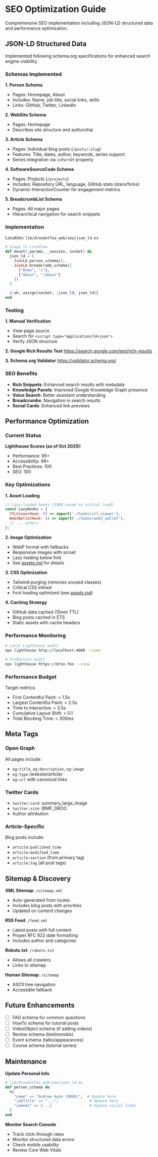 # SEO Optimization Guide

Comprehensive SEO implementation including JSON-LD structured data and performance optimization.

## JSON-LD Structured Data

Implemented following schema.org specifications for enhanced search engine visibility.

### Schemas Implemented

**1. Person Schema**
- Pages: Homepage, About
- Includes: Name, job title, social links, skills
- Links: GitHub, Twitter, LinkedIn

**2. WebSite Schema**
- Pages: Homepage
- Describes site structure and authorship

**3. Article Schema**
- Pages: Individual blog posts (`/posts/:slug`)
- Features: Title, dates, author, keywords, series support
- Series integration via `isPartOf` property

**4. SoftwareSourceCode Schema**
- Pages: Projects (`/projects`)
- Includes: Repository URL, language, GitHub stats (stars/forks)
- Dynamic InteractionCounter for engagement metrics

**5. BreadcrumbList Schema**
- Pages: All major pages
- Hierarchical navigation for search snippets

### Implementation

Location: `lib/droodotfoo_web/seo/json_ld.ex`

```elixir
# Usage in LiveView
def mount(_params, _session, socket) do
  json_ld = [
    JsonLD.person_schema(),
    JsonLD.breadcrumb_schema([
      {"Home", "/"},
      {"About", "/about"}
    ])
  ]

  {:ok, assign(socket, :json_ld, json_ld)}
end
```

### Testing

**1. Manual Verification**
- View page source
- Search for `<script type="application/ld+json">`
- Verify JSON structure

**2. Google Rich Results Test**
https://search.google.com/test/rich-results

**3. Schema.org Validator**
https://validator.schema.org/

### SEO Benefits

- **Rich Snippets**: Enhanced search results with metadata
- **Knowledge Panels**: Improved Google Knowledge Graph presence
- **Voice Search**: Better assistant understanding
- **Breadcrumbs**: Navigation in search results
- **Social Cards**: Enhanced link previews

## Performance Optimization

### Current Status

**Lighthouse Scores (as of Oct 2025):**
- Performance: 95+
- Accessibility: 98+
- Best Practices: 100
- SEO: 100

### Key Optimizations

**1. Asset Loading**
```javascript
// Lazy-loaded hooks (35KB saved on initial load)
const LazyHooks = {
  STLViewerHook: () => import('./hooks/stl_viewer'),
  Web3WalletHook: () => import('./hooks/web3_wallet'),
  // ... others
};
```

**2. Image Optimization**
- WebP format with fallbacks
- Responsive images with srcset
- Lazy loading below fold
- See [assets.md](assets.md) for details

**3. CSS Optimization**
- Tailwind purging (removes unused classes)
- Critical CSS inlined
- Font loading optimized (see [assets.md](assets.md))

**4. Caching Strategy**
- GitHub data cached (15min TTL)
- Blog posts cached in ETS
- Static assets with cache headers

### Performance Monitoring

```bash
# Local Lighthouse audit
npx lighthouse http://localhost:4000 --view

# Production audit
npx lighthouse https://droo.foo --view
```

### Performance Budget

Target metrics:
- First Contentful Paint: < 1.5s
- Largest Contentful Paint: < 2.5s
- Time to Interactive: < 3.5s
- Cumulative Layout Shift: < 0.1
- Total Blocking Time: < 300ms

## Meta Tags

### Open Graph
All pages include:
- `og:title`, `og:description`, `og:image`
- `og:type` (website/article)
- `og:url` with canonical links

### Twitter Cards
- `twitter:card`: summary_large_image
- `twitter:site`: @MF_DROO
- Author attribution

### Article-Specific
Blog posts include:
- `article:published_time`
- `article:modified_time`
- `article:section` (from primary tag)
- `article:tag` (all post tags)

## Sitemap & Discovery

**XML Sitemap**: `/sitemap.xml`
- Auto-generated from routes
- Includes blog posts with priorities
- Updated on content changes

**RSS Feed**: `/feed.xml`
- Latest posts with full content
- Proper RFC 822 date formatting
- Includes author and categories

**Robots.txt**: `/robots.txt`
- Allows all crawlers
- Links to sitemap

**Human Sitemap**: `/sitemap`
- ASCII tree navigation
- Accessible fallback

## Future Enhancements

- [ ] FAQ schema for common questions
- [ ] HowTo schema for tutorial posts
- [ ] VideoObject schema (if adding videos)
- [ ] Review schema (testimonials)
- [ ] Event schema (talks/appearances)
- [ ] Course schema (tutorial series)

## Maintenance

**Update Personal Info**
```elixir
# lib/droodotfoo_web/seo/json_ld.ex
def person_schema do
  %{
    "name" => "Andrew Hyde (DROO)",  # Update here
    "jobTitle" => "...",              # Update here
    "sameAs" => [...]                 # Update social links
  }
end
```

**Monitor Search Console**
- Track click-through rates
- Monitor structured data errors
- Check mobile usability
- Review Core Web Vitals
